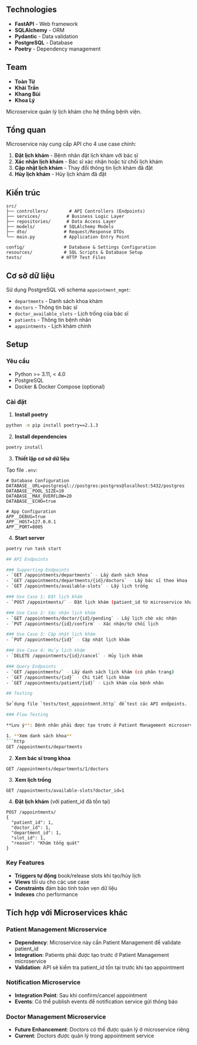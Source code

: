 ## Technologies

- **FastAPI** - Web framework
- **SQLAlchemy** - ORM
- **Pydantic** - Data validation
- **PostgreSQL** - Database
- **Poetry** - Dependency management

## Team

- **Toàn Từ**
- **Khải Trần**
- **Khang Bùi** 
- **Khoa Lý**

Microservice quản lý lịch khám cho hệ thống bệnh viện.

## Tổng quan

Microservice này cung cấp API cho 4 use case chính:

1. **Đặt lịch khám** - Bệnh nhân đặt lịch khám với bác sĩ
2. **Xác nhận lịch khám** - Bác sĩ xác nhận hoặc từ chối lịch khám
3. **Cập nhật lịch khám** - Thay đổi thông tin lịch khám đã đặt
4. **Hủy lịch khám** - Hủy lịch khám đã đặt

## Kiến trúc

```
src/
├── controllers/        # API Controllers (Endpoints)
├── services/          # Business Logic Layer  
├── repositories/      # Data Access Layer
├── models/           # SQLAlchemy Models
├── dto/              # Request/Response DTOs
└── main.py           # Application Entry Point

config/               # Database & Settings Configuration
resources/            # SQL Scripts & Database Setup
tests/               # HTTP Test Files
```

## Cơ sở dữ liệu

Sử dụng PostgreSQL với schema `appointment_mgmt`:

- `departments` - Danh sách khoa khám
- `doctors` - Thông tin bác sĩ
- `doctor_available_slots` - Lịch trống của bác sĩ
- `patients` - Thông tin bệnh nhân
- `appointments` - Lịch khám chính

## Setup

### Yêu cầu
- Python >= 3.11, < 4.0
- PostgreSQL
- Docker & Docker Compose (optional)

### Cài đặt

1. **Install poetry**
```bash
python -m pip install poetry==2.1.3
```

2. **Install dependencies**
```bash 
poetry install
```

3. **Thiết lập cơ sở dữ liệu**

Tạo file `.env`:
```env
# Database Configuration
DATABASE__URL=postgresql://postgres:postgres@localhost:5432/postgres
DATABASE__POOL_SIZE=10
DATABASE__MAX_OVERFLOW=20
DATABASE__ECHO=true

# App Configuration  
APP__DEBUG=true
APP__HOST=127.0.0.1
APP__PORT=8005
```
4. **Start server**
```bash
poetry run task start

## API Endpoints

### Supporting Endpoints
- `GET /appointments/departments` - Lấy danh sách khoa
- `GET /appointments/departments/{id}/doctors` - Lấy bác sĩ theo khoa
- `GET /appointments/available-slots` - Lấy lịch trống

### Use Case 1: Đặt lịch khám
- `POST /appointments/` - Đặt lịch khám (patient_id từ microservice khác)

### Use Case 2: Xác nhận lịch khám
- `GET /appointments/doctor/{id}/pending` - Lấy lịch chờ xác nhận
- `PUT /appointments/{id}/confirm` - Xác nhận/từ chối lịch

### Use Case 3: Cập nhật lịch khám
- `PUT /appointments/{id}` - Cập nhật lịch khám

### Use Case 4: Hủy lịch khám
- `DELETE /appointments/{id}/cancel` - Hủy lịch khám

### Query Endpoints
- `GET /appointments/` - Lấy danh sách lịch khám (có phân trang)
- `GET /appointments/{id}` - Chi tiết lịch khám
- `GET /appointments/patient/{id}` - Lịch khám của bệnh nhân

## Testing

Sử dụng file `tests/test_appointment.http` để test các API endpoints.

### Flow Testing

**Lưu ý**: Bệnh nhân phải được tạo trước ở Patient Management microservice.

1. **Xem danh sách khoa**
```http
GET /appointments/departments
```

2. **Xem bác sĩ trong khoa**
```http  
GET /appointments/departments/1/doctors
```

3. **Xem lịch trống**
```http
GET /appointments/available-slots?doctor_id=1
```

4. **Đặt lịch khám** (với patient_id đã tồn tại)
```http
POST /appointments/
{
  "patient_id": 1,
  "doctor_id": 1,
  "department_id": 1, 
  "slot_id": 1,
  "reason": "Khám tổng quát"
}
```
### Key Features

- **Triggers tự động** book/release slots khi tạo/hủy lịch
- **Views** tối ưu cho các use case
- **Constraints** đảm bảo tính toàn vẹn dữ liệu
- **Indexes** cho performance

## Tích hợp với Microservices khác

### Patient Management Microservice
- **Dependency**: Microservice này cần Patient Management để validate patient_id
- **Integration**: Patients phải được tạo trước ở Patient Management microservice
- **Validation**: API sẽ kiểm tra patient_id tồn tại trước khi tạo appointment

### Notification Microservice
- **Integration Point**: Sau khi confirm/cancel appointment
- **Events**: Có thể publish events để notification service gửi thông báo

### Doctor Management Microservice
- **Future Enhancement**: Doctors có thể được quản lý ở microservice riêng
- **Current**: Doctors được quản lý trong appointment service